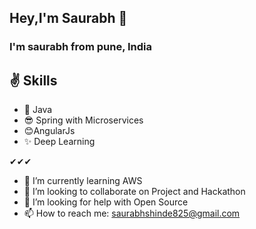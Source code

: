 ## Hey,I'm Saurabh 👋

### I'm saurabh from pune, India

## ✌ Skills 
- 🙌   Java
- 😎 Spring with Microservices
- 😊AngularJs
- ✨ Deep Learning

✔✔✔

- 🌱 I’m currently learning AWS
- 👯 I’m looking to collaborate on Project and Hackathon
- 🤔 I’m looking for help with Open Source
- 📫 How to reach me: saurabhshinde825@gmail.com


